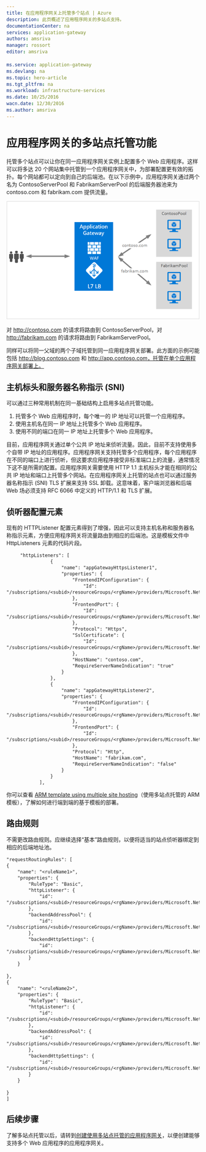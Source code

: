 ```yaml
---
title: 在应用程序网关上托管多个站点 | Azure
description: 此页概述了应用程序网关的多站点支持。
documentationCenter: na
services: application-gateway
authors: amsriva
manager: rossort
editor: amsriva

ms.service: application-gateway
ms.devlang: na
ms.topic: hero-article
ms.tgt_pltfrm: na
ms.workload: infrastructure-services
ms.date: 10/25/2016
wacn.date: 12/30/2016
ms.author: amsriva
---
```


# 应用程序网关的多站点托管功能

托管多个站点可以让你在同一应用程序网关实例上配置多个 Web 应用程序。这样可以将多达 20 个网站集中托管到一个应用程序网关中，为部署配置更有效的拓扑。每个网站都可以定向到自己的后端池。在以下示例中，应用程序网关通过两个名为 ContosoServerPool 和 FabrikamServerPool 的后端服务器池来为 contoso.com 和 fabrikam.com 提供流量。

![imageURLroute](./media/application-gateway-multi-site-overview/multisite.png)

对 http://contoso.com 的请求将路由到 ContosoServerPool，对 http://fabrikam.com 的请求将路由到 FabrikamServerPool。

同样可以将同一父域的两个子域托管到同一应用程序网关部署。此方面的示例可能包括 http://blog.contoso.com 和 http://app.contoso.com，托管在单个应用程序网关部署上。

## 主机标头和服务器名称指示 (SNI)
可以通过三种常用机制在同一基础结构上启用多站点托管功能。

1. 托管多个 Web 应用程序时，每个唯一的 IP 地址可以托管一个应用程序。
2. 使用主机名在同一 IP 地址上托管多个 Web 应用程序。
3. 使用不同的端口在同一 IP 地址上托管多个 Web 应用程序。

目前，应用程序网关通过单个公共 IP 地址来侦听流量。因此，目前不支持使用多个自带 IP 地址的应用程序。应用程序网关支持托管多个应用程序，每个应用程序在不同的端口上进行侦听，但这要求应用程序接受非标准端口上的流量，通常情况下这不是所需的配置。应用程序网关需要使用 HTTP 1.1 主机标头才能在相同的公共 IP 地址和端口上托管多个网站。在应用程序网关上托管的站点也可以通过服务器名称指示 (SNI) TLS 扩展来支持 SSL 卸载。这意味着，客户端浏览器和后端 Web 场必须支持 RFC 6066 中定义的 HTTP/1.1 和 TLS 扩展。

## 侦听器配置元素

现有的 HTTPListener 配置元素得到了增强，因此可以支持主机名称和服务器名称指示元素，方便应用程序网关将流量路由到相应的后端池。这是模板文件中 HttpListeners 元素的代码片段。

         "httpListeners": [
                    {
                        "name": "appGatewayHttpsListener1",
                        "properties": {
                            "FrontendIPConfiguration": {
                                "Id": "/subscriptions/<subid>/resourceGroups/<rgName>/providers/Microsoft.Network/applicationGateways/applicationGateway1/frontendIPConfigurations/DefaultFrontendPublicIP"
                            },
                            "FrontendPort": {
                                "Id": "/subscriptions/<subid>/resourceGroups/<rgName>/providers/Microsoft.Network/applicationGateways/applicationGateway1/frontendPorts/appGatewayFrontendPort443'"
                            },
                            "Protocol": "Https",
                            "SslCertificate": {
                                "Id": "/subscriptions/<subid>/resourceGroups/<rgName>/providers/Microsoft.Network/applicationGateways/applicationGateway1/sslCertificates/appGatewaySslCert1'"
                            },
                            "HostName": "contoso.com",
                            "RequireServerNameIndication": "true"
                        }
                    },
                    {
                        "name": "appGatewayHttpListener2",
                        "properties": {
                            "FrontendIPConfiguration": {
                                "Id": "/subscriptions/<subid>/resourceGroups/<rgName>/providers/Microsoft.Network/applicationGateways/applicationGateway1/frontendIPConfigurations/appGatewayFrontendIP'"
                            },
                            "FrontendPort": {
                                "Id": "/subscriptions/<subid>/resourceGroups/<rgName>/providers/Microsoft.Network/applicationGateways/applicationGateway1/frontendPorts/appGatewayFrontendPort80'"
                            },
                            "Protocol": "Http",
                            "HostName": "fabrikam.com",
                            "RequireServerNameIndication": "false"
                        }
                    }
                ],

你可以查看 [ARM template using multiple site hosting](https://github.com/Azure/azure-quickstart-templates/blob/master/201-application-gateway-multihosting)（使用多站点托管的 ARM 模板），了解如何进行端到端的基于模板的部署。

## 路由规则

不需更改路由规则。应继续选择“基本”路由规则，以便将适当的站点侦听器绑定到相应的后端地址池。

    "requestRoutingRules": [
    {
        "name": "<ruleName1>",
        "properties": {
            "RuleType": "Basic",
            "httpListener": {
                "id": "/subscriptions/<subid>/resourceGroups/<rgName>/providers/Microsoft.Network/applicationGateways/applicationGateway1/httpListeners/appGatewayHttpsListener1')]"
            },
            "backendAddressPool": {
                "id": "/subscriptions/<subid>/resourceGroups/<rgName>/providers/Microsoft.Network/applicationGateways/applicationGateway1/backendAddressPools/ContosoServerPool')]"
            },
            "backendHttpSettings": {
                "id": "/subscriptions/<subid>/resourceGroups/<rgName>/providers/Microsoft.Network/applicationGateways/applicationGateway1/backendHttpSettingsCollection/appGatewayBackendHttpSettings')]"
            }
        }

    },
    {
        "name": "<ruleName2>",
        "properties": {
            "RuleType": "Basic",
            "httpListener": {
                "id": "/subscriptions/<subid>/resourceGroups/<rgName>/providers/Microsoft.Network/applicationGateways/applicationGateway1/httpListeners/appGatewayHttpListener2')]"
            },
            "backendAddressPool": {
                "id": "/subscriptions/<subid>/resourceGroups/<rgName>/providers/Microsoft.Network/applicationGateways/applicationGateway1/backendAddressPools/FabrikamServerPool')]"
            },
            "backendHttpSettings": {
                "id": "/subscriptions/<subid>/resourceGroups/<rgName>/providers/Microsoft.Network/applicationGateways/applicationGateway1/backendHttpSettingsCollection/appGatewayBackendHttpSettings')]"
            }
        }

    }
    ]

## 后续步骤 

了解多站点托管以后，请转到[创建使用多站点托管的应用程序网关](./application-gateway-create-multisite-azureresourcemanager-powershell.md)，以便创建能够支持多个 Web 应用程序的应用程序网关。

<!---HONumber=Mooncake_0905_2016-->